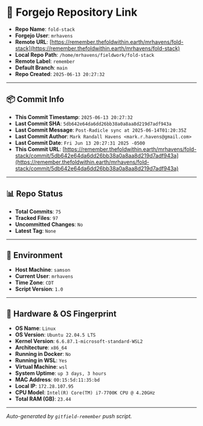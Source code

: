 # 🔗 Forgejo Repository Link

- **Repo Name**: `fold-stack`
- **Forgejo User**: `mrhavens`
- **Remote URL**: [https://remember.thefoldwithin.earth/mrhavens/fold-stack](https://remember.thefoldwithin.earth/mrhavens/fold-stack)
- **Local Repo Path**: `/home/mrhavens/fieldwork/fold-stack`
- **Remote Label**: `remember`
- **Default Branch**: `main`
- **Repo Created**: `2025-06-13 20:27:32`

---

## 📦 Commit Info

- **This Commit Timestamp**: `2025-06-13 20:27:32`
- **Last Commit SHA**: `5db642e64da6dd26bb38a0a8aa8d219d7adf943a`
- **Last Commit Message**: `Post-Radicle sync at 2025-06-14T01:20:35Z`
- **Last Commit Author**: `Mark Randall Havens <mark.r.havens@gmail.com>`
- **Last Commit Date**: `Fri Jun 13 20:27:31 2025 -0500`
- **This Commit URL**: [https://remember.thefoldwithin.earth/mrhavens/fold-stack/commit/5db642e64da6dd26bb38a0a8aa8d219d7adf943a](https://remember.thefoldwithin.earth/mrhavens/fold-stack/commit/5db642e64da6dd26bb38a0a8aa8d219d7adf943a)

---

## 📊 Repo Status

- **Total Commits**: `75`
- **Tracked Files**: `97`
- **Uncommitted Changes**: `No`
- **Latest Tag**: `None`

---

## 🧭 Environment

- **Host Machine**: `samson`
- **Current User**: `mrhavens`
- **Time Zone**: `CDT`
- **Script Version**: `1.0`

---

## 🧬 Hardware & OS Fingerprint

- **OS Name**: `Linux`
- **OS Version**: `Ubuntu 22.04.5 LTS`
- **Kernel Version**: `6.6.87.1-microsoft-standard-WSL2`
- **Architecture**: `x86_64`
- **Running in Docker**: `No`
- **Running in WSL**: `Yes`
- **Virtual Machine**: `wsl`
- **System Uptime**: `up 3 days, 3 hours`
- **MAC Address**: `00:15:5d:11:35:bd`
- **Local IP**: `172.28.107.95`
- **CPU Model**: `Intel(R) Core(TM) i7-7700K CPU @ 4.20GHz`
- **Total RAM (GB)**: `23.44`

---

_Auto-generated by `gitfield-remember` push script._
